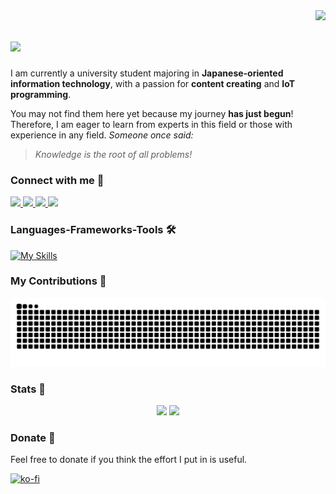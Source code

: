 <img align="right" src="https://visitor-badge.laobi.icu/badge?page_id=PhDoanh.PhDoanh" />

<h1><img src="https://readme-typing-svg.herokuapp.com/?font=Source+Code+Pro&size=30&duration=3000&pause=1000&color=2EF7CE&center=false&vCenter=true&random=true&width=500&height=70&lines=Hello👋🏻+I'm+Doanh.;+Xin+chào👋+Mình+là+Doanh.;+こんにちは👋🏽+ゾアインです。" /></h1>

I am currently a university student majoring in **Japanese-oriented information technology**, with a passion for **content creating** and **IoT programming**. 

You may not find them here yet because my journey **has just begun**! Therefore, I am eager to learn from experts in this field or those with experience in any field. _Someone once said:_

> _Knowledge is the root of all problems!_

### Connect with me 🤝
<div> 
  <a href="https://www.facebook.com/phdcreator" target="_blank">
     <img src="https://img.shields.io/badge/Facebook-0966FE?style=for-the-badge&logo=facebook&logoColor=white" target="_blank" />
  </a>
  <a href="mailto:phdoanh285@gmail.com">
    <img src="https://img.shields.io/badge/Gmail-333333?style=for-the-badge&logo=gmail&logoColor=red" />
  </a>
  <a href="https://www.linkedin.com/in/doanhanma/" target="_blank">
    <img src="https://img.shields.io/badge/LinkedIn-0077B5?style=for-the-badge&logo=linkedin&logoColor=white" target="_blank" />
  </a>
  <a href="https://PhDoanh.github.io" target="_blank">
     <img src="https://img.shields.io/badge/Portfolio-FF5722?style=for-the-badge&logo=todoist&logoColor=white" target="_blank" />
  </a>
</div>
 
### Languages-Frameworks-Tools 🛠️
[![My Skills](https://skillicons.dev/icons?i=js,html,css,c,cpp,py,ts,mysql,postgres,redis,nodejs,npm,obsidian,replit,discord,stackoverflow,vscode,idea,git,cmake,qt,powershell,windows,linux,ubuntu,latex,regex,figma,githubactions,docker,azure,gcp)](https://skillicons.dev)

### My Contributions 🐍
<div align="center">
<picture>
  <source
    media="(prefers-color-scheme: dark)"
    srcset="https://raw.githubusercontent.com/PhDoanh/PhDoanh/output/github-contribution-grid-snake-dark.svg"
  />
  <source
    media="(prefers-color-scheme: light)"
    srcset="https://raw.githubusercontent.com/PhDoanh/PhDoanh/output/github-contribution-grid-snake.svg"
  />
  <img
    alt="github contribution grid snake animation"
    src="https://raw.githubusercontent.com/PhDoanh/PhDoanh/output/github-contribution-grid-snake.svg"
  />
</picture>
</div>

### Stats 👀 
<div align=center>
<picture>
  <source
    srcset="https://github-readme-stats.vercel.app/api?username=PhDoanh&show_icons=true&theme=merko&rank_icon=github"
    media="(prefers-color-scheme: dark)"
  />
  <source
    srcset="https://github-readme-stats.vercel.app/api?username=PhDoanh&show_icons=true&rank_icon=github"
    media="(prefers-color-scheme: light), (prefers-color-scheme: no-preference)"
  />
  <img src="https://github-readme-stats.vercel.app/api?username=PhDoanh&show_icons=true&rank_icon=github" />
</picture>

<picture>
  <source
    srcset="https://github-readme-stats.vercel.app/api/top-langs/?username=PhDoanh&layout=compact&theme=merko"
    media="(prefers-color-scheme: dark)"
  />
  <source
    srcset="https://github-readme-stats.vercel.app/api/top-langs/?username=PhDoanh&layout=compact&theme=merko"
    media="(prefers-color-scheme: light), (prefers-color-scheme: no-preference)"
  />
  <img src="https://github-readme-stats.vercel.app/api/top-langs/?username=PhDoanh&layout=compact&theme=merko" />
</picture>
</div>

### Donate 🫰
Feel free to donate if you think the effort I put in is useful.

[![ko-fi](https://ko-fi.com/img/githubbutton_sm.svg)](https://ko-fi.com/M4M111S8CI)
